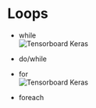 # Loops

* while<br>
![Tensorboard Keras](https://blog.penjee.com/wp-content/uploads/2015/04/top-5-programming-animated-gifs_demonstration-of-while-loop-animation_logo.gif) 

* do/while


* for <br> 
![Tensorboard Keras](https://media.geeksforgeeks.org/wp-content/uploads/20191108131134/For-Loop.jpg) 

* foreach
